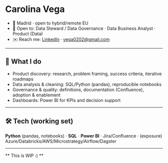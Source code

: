 # Carolina Vega 

- 📍 Madrid · open to hybrid/remote EU
- 🔎 Open to: Data Steward / Data Governance · Data Business Analyst · Product (Data)
- ✉️ Reach me: [LinkedIn](https://www.linkedin.com/in/carolinapvega) · vega0202@gmail.com

---

## 🧩 What I do
- Product discovery: research, problem framing, success criteria, iterative roadmaps  
- Data analysis & cleaning: SQL/Python (pandas), reproducible notebooks  
- Governance & quality: definitions, documentation (Confluence), adoption & enablement  
- Dashboards: Power BI for KPIs and decision support

---

## 🛠️ Tech (working set)
**Python** (pandas, notebooks) · **SQL** · **Power BI** · Jira/Confluence · (exposure) Azure/Databricks/AWS/Microstrategy/Airflow/Dagster


---
  ** This is WIP :) **
